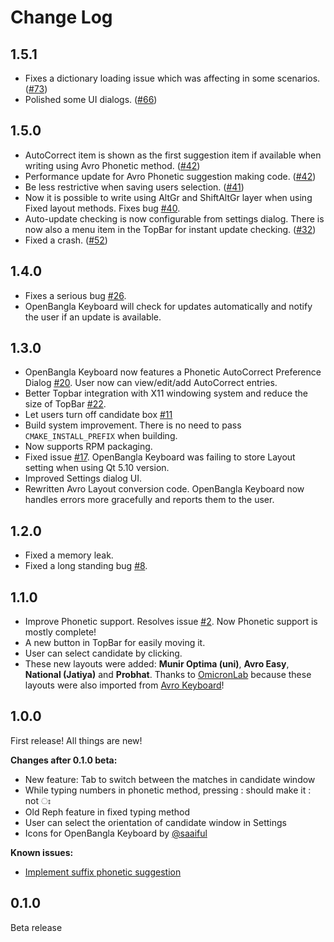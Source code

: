 # Change Log
## 1.5.1
* Fixes a dictionary loading issue which was affecting in some scenarios. ([#73](https://github.com/OpenBangla/OpenBangla-Keyboard/issues/73))
* Polished some UI dialogs. ([#66](https://github.com/OpenBangla/OpenBangla-Keyboard/pull/66))
## 1.5.0
* AutoCorrect item is shown as the first suggestion item if available when writing using Avro Phonetic method. ([#42](https://github.com/OpenBangla/OpenBangla-Keyboard/pull/42))
* Performance update for Avro Phonetic suggestion making code. ([#42](https://github.com/OpenBangla/OpenBangla-Keyboard/pull/42))
* Be less restrictive when saving users selection. ([#41](https://github.com/OpenBangla/OpenBangla-Keyboard/pull/41)) 
* Now it is possible to write using AltGr and ShiftAltGr layer when using Fixed layout methods. Fixes bug [#40](https://github.com/OpenBangla/OpenBangla-Keyboard/issues/40).
* Auto-update checking is now configurable from settings dialog. There is now also a menu item in the TopBar for instant update checking. ([#32](https://github.com/OpenBangla/OpenBangla-Keyboard/issues/32))
* Fixed a crash. ([#52](https://github.com/OpenBangla/OpenBangla-Keyboard/issues/52))
## 1.4.0
* Fixes a serious bug [#26](https://github.com/OpenBangla/OpenBangla-Keyboard/issues/26).
* OpenBangla Keyboard will check for updates automatically and notify the user if an update is available.
## 1.3.0
* OpenBangla Keyboard now features a Phonetic AutoCorrect Preference Dialog [#20](https://github.com/OpenBangla/OpenBangla-Keyboard/pull/20). User now can view/edit/add AutoCorrect entries.
* Better Topbar integration with X11 windowing system and reduce the size of TopBar [#22](https://github.com/OpenBangla/OpenBangla-Keyboard/pull/22).
* Let users turn off candidate box [#11](https://github.com/OpenBangla/OpenBangla-Keyboard/issues/11)
* Build system improvement. There is no need to pass `CMAKE_INSTALL_PREFIX` when building.
* Now supports RPM packaging.
* Fixed issue [#17](https://github.com/OpenBangla/OpenBangla-Keyboard/issues/17). OpenBangla Keyboard was failing to store Layout setting when using Qt 5.10 version.
* Improved Settings dialog UI.
* Rewritten Avro Layout conversion code. OpenBangla Keyboard now handles errors more gracefully and reports them to the user.

## 1.2.0
* Fixed a memory leak.
* Fixed a long standing bug [#8](https://github.com/OpenBangla/OpenBangla-Keyboard/issues/8).
## 1.1.0
* Improve Phonetic support. Resolves issue [#2](https://github.com/OpenBangla/OpenBangla-Keyboard/issues/2). Now Phonetic support is mostly complete!
* A new button in TopBar for easily moving it.
* User can select candidate by clicking.
* These new layouts were added: **Munir Optima (uni)**, **Avro Easy**, **National (Jatiya)** and **Probhat**. Thanks to [OmicronLab](https://www.omicronlab.com/) because these layouts were also imported from [Avro Keyboard](https://www.omicronlab.com/avro-keyboard.html)!

## 1.0.0
First release! All things are new!

**Changes after 0.1.0 beta:**
* New feature: Tab to switch between the matches in candidate window
* While typing numbers in phonetic method, pressing : should make it : not ঃ
* Old Reph feature in fixed typing method
* User can select the orientation of candidate window in Settings
* Icons for OpenBangla Keyboard by [@saaiful](https://github.com/saaiful)

**Known issues:**
* [Implement suffix phonetic suggestion](https://github.com/OpenBangla/OpenBangla-Keyboard/issues/2)

## 0.1.0
Beta release
